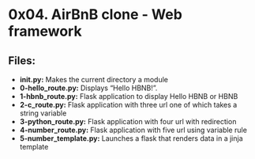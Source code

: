 # 0x04. AirBnB clone - Web framework
## Files:
- **__init__.py:** Makes the current directory a module
- **0-hello_route.py:** Displays “Hello HBNB!”.
- **1-hbnb_route.py:** Flask application to display Hello HBNB or HBNB
- **2-c_route.py:** Flask application with three url one of which takes a string variable
- **3-python_route.py:** Flask application with four url with redirection
- **4-number_route.py:** Flask application with five url using variable rule
- **5-number_template.py:** Launches a flask that renders data in a jinja template
